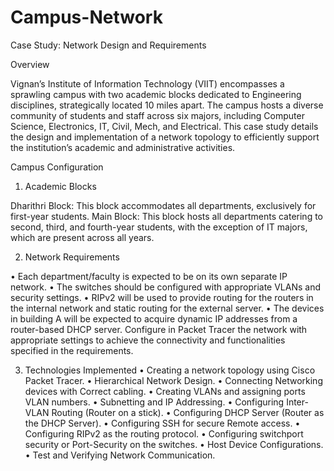 # Campus-Network

Case Study: Network Design and Requirements

Overview

Vignan’s Institute of Information Technology (VIIT) encompasses a sprawling campus with two academic blocks dedicated to Engineering disciplines, strategically located 10 miles apart. The campus hosts a diverse community of students and staff across six majors, including Computer Science, Electronics, IT, Civil, Mech, and Electrical. This case study details the design and implementation of a network topology to efficiently support the institution’s academic and administrative activities.

Campus Configuration

1. Academic Blocks

Dharithri Block: This block accommodates all departments, exclusively for first-year students.
Main Block: This block hosts all departments catering to second, third, and fourth-year students, with the exception of IT majors, which are present across all years.   

2. Network Requirements

•	Each department/faculty is expected to be on its own separate IP network.
•	The switches should be configured with appropriate VLANs and security settings.
•	RIPv2 will be used to provide routing for the routers in the internal network and static routing for the external server.
•	The devices in building A will be expected to acquire dynamic IP addresses from a router-based DHCP server.
Configure in Packet Tracer the network with appropriate settings to achieve the connectivity and functionalities specified in the requirements.

3. Technologies Implemented
•	Creating a network topology using Cisco Packet Tracer.
•	Hierarchical Network Design.
•	Connecting Networking devices with Correct cabling.
•	Creating VLANs and assigning ports VLAN numbers.
•	Subnetting and IP Addressing.
•	Configuring Inter-VLAN Routing (Router on a stick).
•	Configuring DHCP Server (Router as the DHCP Server).
•	Configuring SSH for secure Remote access.
•	Configuring RIPv2 as the routing protocol.
•	Configuring switchport security or Port-Security on the switches.
•	Host Device Configurations.
•	Test and Verifying Network Communication.
